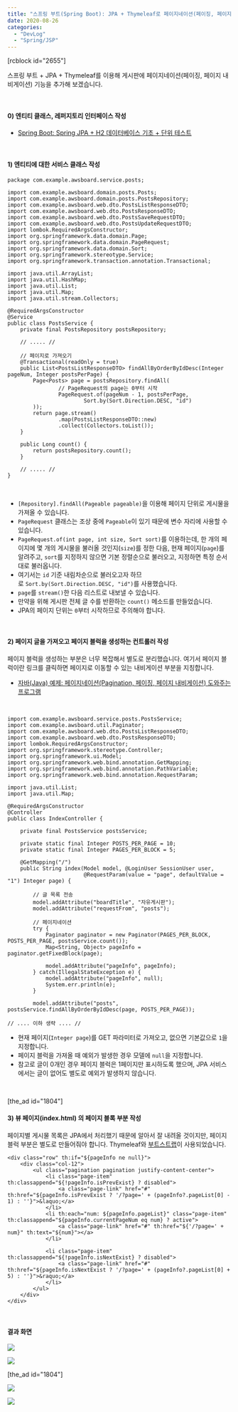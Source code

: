 ```yaml
---
title: "스프링 부트(Spring Boot): JPA + Thymeleaf로 페이지네이션(페이징, 페이지 내비게이션) 구현"
date: 2020-08-26
categories: 
  - "DevLog"
  - "Spring/JSP"
---
```


\[rcblock id="2655"\]

스프링 부트 + JPA + Thymeleaf를 이용해 게시판에 페이지네이션(페이징, 페이지 내비게이션) 기능을 추가해 보겠습니다.

 

#### **0) 엔티티 클래스, 레퍼지토리 인터페이스 작성**

- [Spring Boot: Spring JPA + H2 데이터베이스 기초 + 단위 테스트](http://yoonbumtae.com/?p=2555)

 

#### **1) 엔티티에 대한 서비스 클래스 작성**

```
package com.example.awsboard.service.posts;

import com.example.awsboard.domain.posts.Posts;
import com.example.awsboard.domain.posts.PostsRepository;
import com.example.awsboard.web.dto.PostsListResponseDTO;
import com.example.awsboard.web.dto.PostsResponseDTO;
import com.example.awsboard.web.dto.PostsSaveRequestDTO;
import com.example.awsboard.web.dto.PostsUpdateRequestDTO;
import lombok.RequiredArgsConstructor;
import org.springframework.data.domain.Page;
import org.springframework.data.domain.PageRequest;
import org.springframework.data.domain.Sort;
import org.springframework.stereotype.Service;
import org.springframework.transaction.annotation.Transactional;

import java.util.ArrayList;
import java.util.HashMap;
import java.util.List;
import java.util.Map;
import java.util.stream.Collectors;

@RequiredArgsConstructor
@Service
public class PostsService {
    private final PostsRepository postsRepository;

    // ..... //

    // 페이지로 가져오기
    @Transactional(readOnly = true)
    public List<PostsListResponseDTO> findAllByOrderByIdDesc(Integer pageNum, Integer postsPerPage) {
        Page<Posts> page = postsRepository.findAll(
                // PageRequest의 page는 0부터 시작
                PageRequest.of(pageNum - 1, postsPerPage,
                        Sort.by(Sort.Direction.DESC, "id")
        ));
        return page.stream()
                .map(PostsListResponseDTO::new)
                .collect(Collectors.toList());
    }

    public Long count() {
        return postsRepository.count();
    }

    // ..... //
}

```

 

- `[Repository].findAll(Pageable pageable)`을 이용해 페이지 단위로 게시물을 가져올 수 있습니다.
- `PageRequest` 클래스는 조상 중에 `Pageable`이 있기 때문에 변수 자리에 사용할 수 있습니다.
- `PageRequest.of(int page, int size, Sort sort)`를 이용하는데, 한 개의 페이지에 몇 개의 게시물을 불러올 것인지(`size`)를 정한 다음, 현재 페이지(`page`)를 알려주고, `sort`를 지정하지 않으면 기본 정렬순으로 불러오고, 지정하면 특정 순서대로 불러옵니다.
- 여기서는 `id` 기준 내림차순으로 불러오고자 하므로 `Sort.by(Sort.Direction.DESC, "id")`를 사용했습니다.
- `page`를 `stream()`한 다음 리스트로 내보낼 수 있습니다.
- 만약을 위해 게시판 전체 글 수를 반환하는 `count()` 메소드를 만들었습니다.
- JPA의 페이지 단위는 `0`부터 시작하므로 주의해야 합니다.

 

#### **2) 페이지 글을 가져오고 페이지 블럭을 생성하는 컨트롤러 작성**

페이지 블럭을 생성하는 부분은 너무 복잡해서 별도로 분리했습니다. 여기서 페이지 블럭이란 링크를 클릭하면 페이지로 이동할 수 있는 내비게이션 부분을 지칭합니다.

- [자바(Java) 예제: 페이지네이션(Pagination, 페이징, 페이지 내비게이션) 도와주는 프로그램](http://yoonbumtae.com/?p=2957)

 

```
import com.example.awsboard.service.posts.PostsService;
import com.example.awsboard.util.Paginator;
import com.example.awsboard.web.dto.PostsListResponseDTO;
import com.example.awsboard.web.dto.PostsResponseDTO;
import lombok.RequiredArgsConstructor;
import org.springframework.stereotype.Controller;
import org.springframework.ui.Model;
import org.springframework.web.bind.annotation.GetMapping;
import org.springframework.web.bind.annotation.PathVariable;
import org.springframework.web.bind.annotation.RequestParam;

import java.util.List;
import java.util.Map;

@RequiredArgsConstructor
@Controller
public class IndexController {

    private final PostsService postsService;

    private static final Integer POSTS_PER_PAGE = 10;
    private static final Integer PAGES_PER_BLOCK = 5;

    @GetMapping("/")
    public String index(Model model, @LoginUser SessionUser user,
                        @RequestParam(value = "page", defaultValue = "1") Integer page) {

        // 글 목록 전송
        model.addAttribute("boardTitle", "자유게시판");
        model.addAttribute("requestFrom", "posts");

        // 페이지네이션
        try {
            Paginator paginator = new Paginator(PAGES_PER_BLOCK, POSTS_PER_PAGE, postsService.count());
            Map<String, Object> pageInfo = paginator.getFixedBlock(page);

            model.addAttribute("pageInfo", pageInfo);
        } catch(IllegalStateException e) {
            model.addAttribute("pageInfo", null);
            System.err.println(e);
        }

        model.addAttribute("posts", postsService.findAllByOrderByIdDesc(page, POSTS_PER_PAGE));

// .... 이하 생략 .... //
```

- 현재 페이지(`Integer page`)를 GET 파라미터로 가져오고, 없으면 기본값으로 `1`을 지정합니다.
- 페이지 블럭을 가져올 때 예외가 발생한 경우 모델에 `null`을 지정합니다.
- 참고로 글이 0개인 경우 페이지 블럭은 1페이지만 표시하도록 했으며, JPA 서비스에서는 글이 없어도 별도로 예외가 발생하지 않습니다.

 

\[the\_ad id="1804"\]

#### **3) 뷰 페이지(index.html) 의 페이지 블록 부분 작성**

페이지별 게시물 목록은 JPA에서 처리했기 때문에 알아서 잘 내려올 것이지만, 페이지 블럭 부분은 별도로 만들어줘야 합니다. Thymeleaf와 [부트스트랩](https://getbootstrap.com/docs/4.0/components/pagination/)이 사용되었습니다.

```
<div class="row" th:if="${pageInfo ne null}">
    <div class="col-12">
        <ul class="pagination pagination justify-content-center">
            <li class="page-item" th:classappend="${!pageInfo.isPrevExist} ? disabled">
                <a class="page-link" href="#" th:href="${pageInfo.isPrevExist ? '/?page=' + (pageInfo?.pageList[0] - 1) : ''}">&laquo;</a>
            </li>
            <li th:each="num: ${pageInfo.pageList}" class="page-item" th:classappend="${pageInfo.currentPageNum eq num} ? active">
                <a class="page-link" href="#" th:href="${'/?page=' + num}" th:text="${num}"></a>
            </li>

            <li class="page-item" th:classappend="${!pageInfo.isNextExist} ? disabled">
                <a class="page-link" href="#" th:href="${pageInfo.isNextExist ? '/?page=' + (pageInfo?.pageList[0] + 5) : ''}">&raquo;</a>
            </li>
        </ul>
    </div>
</div>
```

 

#### **결과 화면**

 ![](/assets/img/wp-content/uploads/2020/08/스크린샷-2020-08-26-오후-6.47.43.png)

 ![](/assets/img/wp-content/uploads/2020/08/스크린샷-2020-08-26-오후-6.49.02.png)

\[the\_ad id="1804"\]

 ![](/assets/img/wp-content/uploads/2020/08/스크린샷-2020-08-26-오후-6.49.27.png)

 ![](/assets/img/wp-content/uploads/2020/08/스크린샷-2020-08-26-오후-6.49.50.png)
